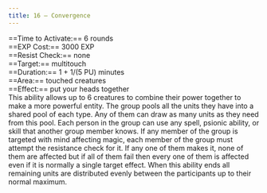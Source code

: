 ```yaml
---
title: 16 – Convergence
---
```

==Time to Activate:== 6 rounds  
==EXP Cost:== 3000 EXP  
==Resist Check:== none  
==Target:== multitouch  
==Duration:== 1 + 1/(5 PU) minutes  
==Area:== touched creatures  
==Effect:== put your heads together  
This ability allows up to 6 creatures to combine their power together to make a more powerful entity. The group pools all the units they have into a shared pool of each type. Any of them can draw as many units as they need from this pool. Each person in the group can use any spell, psionic ability, or skill that another group member knows. If any member of the group is targeted with mind affecting magic, each member of the group must attempt the resistance check for it. If any one of them makes it, none of them are affected but if all of them fail then every one of them is affected even if it is normally a single target effect. When this ability ends all remaining units are distributed evenly between the participants up to their normal maximum.  
